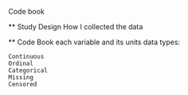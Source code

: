 Code book

** Study Design
How I collected the data

** Code Book
each variable and its units
data types:

    Continuous
    Ordinal
    Categorical
    Missing
    Censored
